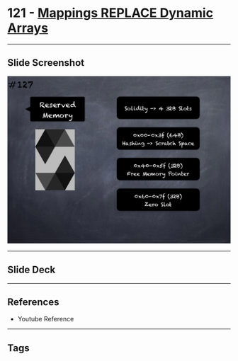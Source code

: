 # 121 - [Mappings REPLACE Dynamic Arrays](Mappings%20FILENAME%20Dynamic%20Arrays.md)


___
## Slide Screenshot
![121.png](../images/solidity201/121.png)
___
## Slide Deck

___
## References
- Youtube Reference
___
## Tags